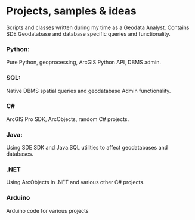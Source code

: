 # Projects, samples & ideas
Scripts and  classes written during my time as a Geodata Analyst.  Contains SDE Geodatabase and database specific queries and functionality.

### Python: 
Pure Python, geoprocessing, ArcGIS Python API, DBMS admin.
### SQL:
Native DBMS spatial queries and geodatabase Admin functionality.
### C#
ArcGIS Pro SDK, ArcObjects, random C# projects.
### Java:   
Using SDE SDK and Java.SQL utilities to affect geodatabases and databases.
### .NET
Using ArcObjects in .NET and various other C# projects.
### Arduino
Arduino code for various projects
